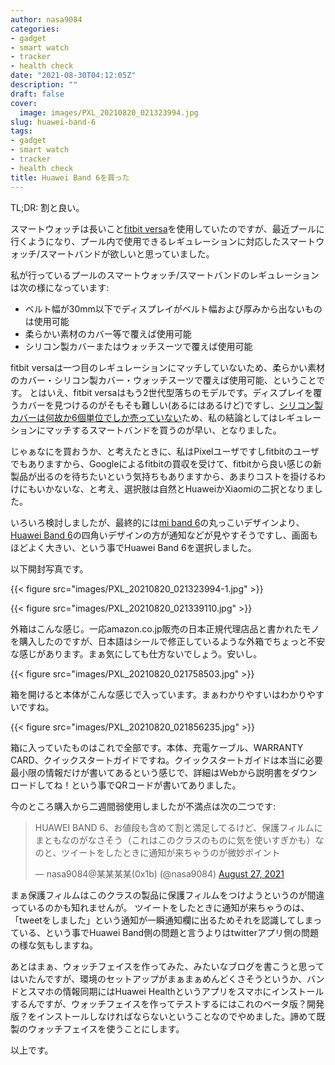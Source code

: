 ```yaml
---
author: nasa9084
categories:
- gadget
- smart watch
- tracker
- health check
date: "2021-08-30T04:12:05Z"
description: ""
draft: false
cover:
  image: images/PXL_20210820_021323994.jpg
slug: huawei-band-6
tags:
- gadget
- smart watch
- tracker
- health check
title: Huawei Band 6を買った
---
```



TL;DR: 割と良い。

スマートウォッチは長いこと[fitbit versa](/fitbit-versa/)を使用していたのですが、最近プールに行くようになり、プール内で使用できるレギュレーションに対応したスマートウォッチ/スマートバンドが欲しいと思っていました。

私が行っているプールのスマートウォッチ/スマートバンドのレギュレーションは次の様になっています:
* ベルト幅が30mm以下でディスプレイがベルト幅および厚みから出ないものは使用可能
* 柔らかい素材のカバー等で覆えば使用可能
* シリコン製カバーまたはウォッチスーツで覆えば使用可能

fitbit versaは一つ目のレギュレーションにマッチしていないため、柔らかい素材のカバー・シリコン製カバー・ウォッチスーツで覆えば使用可能、ということです。
とはいえ、fitbit versaはもう2世代型落ちのモデルです。ディスプレイを覆うカバーを見つけるのがそもそも難しい(あるにはあるけど)ですし、[シリコン製カバーは何故か6個単位でしか売っていない](https://amzn.to/3mInH1P)ため、私の結論としてはレギュレーションにマッチするスマートバンドを買うのが早い、となりました。

じゃぁなにを買おうか、と考えたときに、私はPixelユーザですしfitbitのユーザでもありますから、Googleによるfitbitの買収を受けて、fitbitから良い感じの新製品が出るのを待ちたいという気持ちもありますから、あまりコストを掛けるわけにもいかないな、と考え、選択肢は自然とHuaweiかXiaomiの二択となりました。

いろいろ検討しましたが、最終的には[mi band 6](https://amzn.to/3zv2r34)の丸っこいデザインより、[Huawei Band 6](https://amzn.to/3gIl9gv)の四角いデザインの方が通知などが見やすそうですし、画面もほどよく大きい、という事でHuawei Band 6を選択しました。

以下開封写真です。

{{< figure src="images/PXL_20210820_021323994-1.jpg" >}}

{{< figure src="images/PXL_20210820_021339110.jpg" >}}

外箱はこんな感じ。一応amazon.co.jp販売の日本正規代理店品と書かれたモノを購入したのですが、日本語はシールで修正しているような外箱でちょっと不安な感じがあります。まぁ気にしても仕方ないでしょう。安いし。

{{< figure src="images/PXL_20210820_021758503.jpg" >}}

箱を開けると本体がこんな感じで入っています。まぁわかりやすいはわかりやすいですね。

{{< figure src="images/PXL_20210820_021856235.jpg" >}}

箱に入っていたものはこれで全部です。本体、充電ケーブル、WARRANTY CARD、クイックスタートガイドですね。クイックスタートガイドは本当に必要最小限の情報だけが書いてあるという感じで、詳細はWebから説明書をダウンロードしてね！という事でQRコードが書いてありました。

今のところ購入から二週間弱使用しましたが不満点は次の二つです:

<blockquote class="twitter-tweet"><p lang="ja" dir="ltr">HUAWEI BAND 6、お値段も含めて割と満足してるけど、保護フィルムにまともなのがなさそう（これはこのクラスのものに気を使いすぎかも）なのと、ツイートをしたときに通知が来ちゃうのが微妙ポイント</p>&mdash; nasa9084@某某某某(0x1b) (@nasa9084) <a href="https://twitter.com/nasa9084/status/1431285906405658627?ref_src=twsrc%5Etfw">August 27, 2021</a></blockquote>
<script async src="https://platform.twitter.com/widgets.js" charset="utf-8"></script>

まぁ保護フィルムはこのクラスの製品に保護フィルムをつけようというのが間違っているのかも知れませんが。
ツイートをしたときに通知が来ちゃうのは、「tweetをしました」という通知が一瞬通知欄に出るためそれを認識してしまっている、という事でHuawei Band側の問題と言うよりはtwitterアプリ側の問題の様な気もしますね。

あとはまぁ、ウォッチフェイスを作ってみた、みたいなブログを書こうと思ってはいたんですが、環境のセットアップがまぁまぁめんどくさそうというか、バンドとスマホの情報同期にはHuawei Healthというアプリをスマホにインストールするんですが、ウォッチフェイスを作ってテストするにはこれのベータ版？開発版？をインストールしなければならないということなのでやめました。諦めて既製のウォッチフェイスを使うことにします。

以上です。



